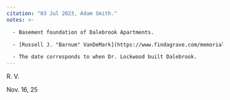 ```yaml
---
citation: "03 Jul 2023, Adam Smith."
notes: >- 

  - Basement foundation of Dalebrook Apartments. 

  - [Russell J. "Barnum" VanDeMark](https://www.findagrave.com/memorial/162653745/russell-j-vandemark) (12 Sep 1903 to 29 Dec 1989).

  - The date corresponds to when Dr. Lockwood built Dalebrook.
---
```

R. V. 

Nov. 16, 25

